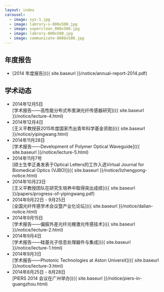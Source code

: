 ```yaml
---
layout: index
carousel: 
  - image: sys-1.jpg
  - image: labrory-s-800x500.jpg
  - image: superclean_800x500.jpg
  - image: labrory-800x500.jpg
  - image: communicate-8000x500.jpg
---
```


年度报告
------------------------

+ [2014 年度报告]({{ site.baseurl }}/notice/annual-report-2014.pdf)

学术动态
------------------------

+ 2014年12月5日<br>
  [学术报告——高性能分布式布里渊光纤传感器研究]({{ site.baseurl }}/notice/lecture-4.html)
+ 2014年12月4日<br>
  [王义平教授获2015年度国家杰出青年科学基金资助]({{ site.baseurl }}/notice/yipingwang.html)
+ 2014年11月28日<br>
  [学术报告——Development of Polymer Optical Waveguide]({{ site.baseurl }}/notice/lecture-5.html)
+ 2014年11月7号<br>
  [硕士生李正勇发表于Optical Letters的工作入选Virtual Journal for Biomedical Optics (VJBO)]({{ site.baseurl }}/notice/lizhengyong-notice.html)
+ 2014年10月23日<br>
  [王义平教授团队在研究生培养中取得突出成绩]({{ site.baseurl }}/papers/progress-of-yipingwang.pdf)<br/>
+ 2014年9月22日 - 9月25日<br> 
  [全国光纤传感学术会议暨产业化论坛]({{ site.baseurl }}/notice/dalian-notice.html)
+ 2014年9月15日<br>
  [学术报告——偏振外差光纤光栅激光传感技术]({{ site.baseurl }}/notice/lecture-2.html)
+ 2014年9月4日<br>
  [学术报告——硅基光子信息处理器件与集成]({{ site.baseurl }}/notice/lecture-1.html)
+ 2014年9月3日<br>
  [学术报告——Photonic Technologies at Aston Universit]({{ site.baseurl }}/notice/lecture-3.html)
+ 2014年8月25日 - 8月28日<br>
  [PIERS 2014 会议在广州举办]({{ site.baseurl }}/notice/piers-in-guangzhou.html)

